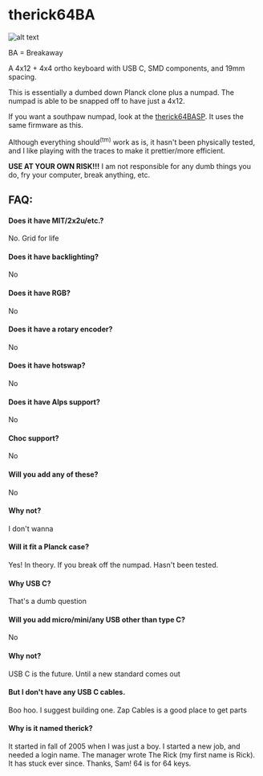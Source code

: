 # therick64BA
![alt text](https://github.com/therickthe/therick48.16/blob/master/01%20therick48.16_bottom.png)

BA = Breakaway

A 4x12 + 4x4 ortho keyboard with USB C, SMD components, and 19mm spacing.

This is essentially a dumbed down Planck clone plus a numpad. The numpad is able to be snapped off to have just a 4x12.

If you want a southpaw numpad, look at the [therick64BASP](https://github.com/therickthe/therick48.16SP). It uses the same firmware as this.

Although everything should<sup>(tm)</sup> work as is, it hasn't been physically tested, and I like playing with the traces to make it prettier/more efficient.

**USE AT YOUR OWN RISK!!!** I am not responsible for any dumb things you do, fry your computer, break anything, etc.

## FAQ:
#### Does it have MIT/2x2u/etc.? 
No. Grid for life

#### Does it have backlighting?
No

#### Does it have RGB?
No

#### Does it have a rotary encoder?
No

#### Does it have hotswap?
No

#### Does it have Alps support?
No

#### Choc support?
No

#### Will you add any of these?
No

#### Why not?
I don't wanna

#### Will it fit a Planck case?
Yes! In theory. If you break off the numpad. Hasn't been tested.

#### Why USB C?
That's a dumb question

#### Will you add micro/mini/any USB other than type C?
No

#### Why not?
USB C is the future. Until a new standard comes out

#### But I don't have any USB C cables.
Boo hoo. I suggest building one. Zap Cables is a good place to get parts

#### Why is it named therick?
It started in fall of 2005 when I was just a boy. I started a new job, and needed a login name. The manager wrote The Rick (my first name is Rick). It has stuck ever since. Thanks, Sam! 64 is for 64 keys.

